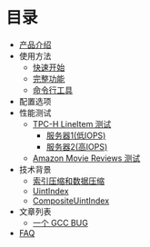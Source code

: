 # 目录

- [产品介绍](README.md)
- 使用方法
    * [快速开始](快速开始.md)
    * [完整功能](完整功能.md)
    * [命令行工具](Command-Line-Tools.md)
- 配置选项
- 性能测试
    * [TPC-H LineItem 测试](Benchmark-TPCH-Overview.md)
      * [服务器1(低IOPS)](Benchmark-TPCH-TerarkDB-vs-RocksDB-A.md)
      * [服务器2(高IOPS)](Benchmark-TPCH-TerarkDB-vs-RocksDB-B.md)
    * [Amazon Movie Reviews 测试](Benchmark-Amazon-Movies.md)
- 技术背景
    * [索引压缩和数据压缩](TerarkDB技术内幕.md)
    * [UintIndex](UintIndex.md)
    * [CompositeUintIndex](CompositeUintIndex.md)
- 文章列表
    * [一个 GCC BUG](我们又发现了一个-GCC-bug.md)
- [FAQ](常见问题.md)
